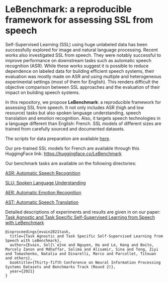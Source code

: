 # LeBenchmark: a reproducible framework for assessing SSL from speech

 Self-Supervised Learning (SSL) using huge unlabeled data has been successfully explored for image and natural language processing. Recent works also investigated SSL from speech. They were notably successful to improve performance on downstream tasks such as automatic speech recognition (ASR). While these works suggest it is possible to reduce dependence on labeled data for building efficient speech systems, their evaluation was mostly made on ASR and using multiple and heterogeneous experimental settings (most of them for English). This renders difficult the objective comparison between SSL approaches and the evaluation of their impact on building speech systems.
 
  In this repository, we propose **LeBenchmark**: a reproducible framework for assessing SSL from speech. 
  It not only includes ASR (high and low resource) tasks but also spoken language understanding, speech translation and emotion recognition. Also, it targets speech technologies in a language different than English: French. 
  SSL models of different sizes are trained from carefully sourced and documented datasets.
  
The scripts for data preparation are available [here](https://github.com/LeBenchmark/NeurIPS2021/tree/main/data_preprocessing). 

Our pre-trained SSL models for French are available through this HuggingFace link: https://huggingface.co/LeBenchmark

Our benchmark tasks are available on the following directories:

[ASR: Automatic Speech Recognition](https://github.com/LeBenchmark/NeurIPS2021/tree/main/ASR)

[SLU: Spoken Language Understanding](https://github.com/LeBenchmark/NeurIPS2021/tree/main/SLU)

[AER: Automatic Emotion Recognition](https://github.com/LeBenchmark/NeurIPS2021/tree/main/AER)

[AST: Automatic Speech Translation](https://github.com/LeBenchmark/NeurIPS2021/tree/main/AST)

Detailed descriptions of experiments and results are given in on our paper: 
[Task Agnostic and Task Specific Self-Supervised Learning from Speech with LeBenchmark](https://openreview.net/pdf?id=TSvj5dmuSd)

```
@inproceedings{evain2021task,
  title={Task Agnostic and Task Specific Self-Supervised Learning from Speech with LeBenchmark},
  author={Evain, Sol{\`e}ne and Nguyen, Ha and Le, Hang and Boito, Marcely Zanon and Mdhaffar, Salima and Alisamir, Sina and Tong, Ziyi and Tomashenko, Natalia and Dinarelli, Marco and Parcollet, Titouan and others},
  booktitle={Thirty-fifth Conference on Neural Information Processing Systems Datasets and Benchmarks Track (Round 2)},
  year={2021}
}
```

